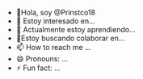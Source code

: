 
- 👋Hola, soy @Prinstco18
- 👀  Estoy interesado en...
- 🌱 Actualmente estoy aprendiendo...
- 💞️Estoy buscando colaborar en...
- 📫 How to reach me ...
- 😄 Pronouns: ...
- ⚡ Fun fact: ...

<!---
Prinstco18/Prinstco18 is a ✨ special ✨ repository because its `README.md` (this file) appears on your GitHub profile.
You can click the Preview link to take a look at your changes.
--->
